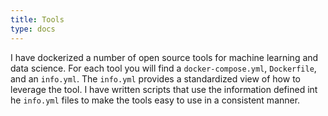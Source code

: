 ```yaml
---
title: Tools
type: docs
---
```


I have dockerized a number of open source tools for machine learning and data science. 
For each tool you will find a `docker-compose.yml`, `Dockerfile`, and an `info.yml`. 
The `info.yml` provides a standardized view of how to leverage the tool.
I have written scripts that use the information defined int he `info.yml` files to make the tools easy to use in a consistent manner.
